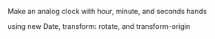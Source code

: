 Make an analog clock with hour, minute, and seconds hands

using new Date, transform: rotate, and transform-origin